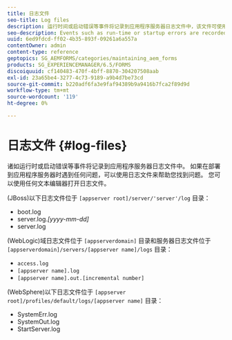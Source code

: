 ```yaml
---
title: 日志文件
seo-title: Log files
description: 运行时间或启动错误等事件将记录到应用程序服务器日志文件中，该文件可使用任何文本编辑器打开。
seo-description: Events such as run-time or startup errors are recorded to the application server log files, which can be  opened using any text editor.
uuid: 6ed9fdcd-ff02-4b35-893f-09261a6a557a
contentOwner: admin
content-type: reference
geptopics: SG_AEMFORMS/categories/maintaining_aem_forms
products: SG_EXPERIENCEMANAGER/6.5/FORMS
discoiquuid: cf140483-470f-4bff-8870-304207508aab
exl-id: 23a65be4-3277-4c73-9189-a9b4d7be73cd
source-git-commit: b220adf6fa3e9faf94389b9a9416b7fca2f89d9d
workflow-type: tm+mt
source-wordcount: '119'
ht-degree: 0%

---
```


# 日志文件 {#log-files}

诸如运行时或启动错误等事件将记录到应用程序服务器日志文件中。 如果在部署到应用程序服务器时遇到任何问题，可以使用日志文件来帮助您找到问题。 您可以使用任何文本编辑器打开日志文件。

(JBoss)以下日志文件位于 `[appserver root]/server/'server'/log` 目录：

* boot.log
* server.log.*[yyyy-mm-dd]*
* server.log

(WebLogic)域日志文件位于 `[appserverdomain]` 目录和服务器日志文件位于 `[appserverdomain]/servers/[appserver name]/logs` 目录：

* `access.log`
* `[appserver name].log`
* `[appserver name].out.[incremental number]`

(WebSphere)以下日志文件位于 `[appserver root]/profiles/default/logs/[appserver name]` 目录：

* SystemErr.log
* SystemOut.log
* StartServer.log
